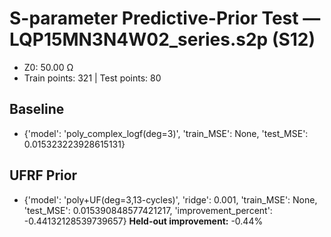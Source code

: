 # S-parameter Predictive-Prior Test — LQP15MN3N4W02_series.s2p (S12)
- Z0: 50.00 Ω
- Train points: 321  |  Test points: 80

## Baseline
- {'model': 'poly_complex_logf(deg=3)', 'train_MSE': None, 'test_MSE': 0.015323223928615131}

## UFRF Prior
- {'model': 'poly+UF(deg=3,13-cycles)', 'ridge': 0.001, 'train_MSE': None, 'test_MSE': 0.015390848577421217, 'improvement_percent': -0.44132128539739657}
**Held-out improvement:** -0.44%